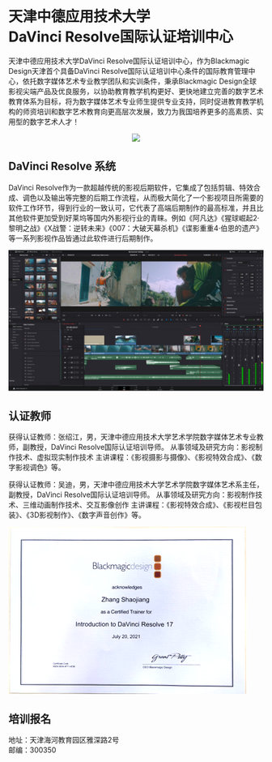 
# 天津中德应用技术大学 <br>DaVinci Resolve国际认证培训中心
天津中德应用技术大学DaVinci Resolve国际认证培训中心，作为Blackmagic Design天津首个具备DaVinci Resolve国际认证培训中心条件的国际教育管理中心，依托数字媒体艺术专业教学团队和实训条件，秉承Blackmagic Design全球影视尖端产品及优良服务，以协助教育教学机构更好、更快地建立完善的数字艺术教育体系为目标，将为数字媒体艺术专业师生提供专业支持，同时促进教育教学机构的师资培训和数字艺术教育向更高层次发展，致力为我国培养更多的高素质、实用型的数字艺术人才！

<p align="center">
 <img src="https://upload.wikimedia.org/wikipedia/en/d/dc/DaVinci_Resolve_Logo.png">
</p>

## DaVinci Resolve 系统
DaVinci Resolve作为一款超越传统的影视后期软件，它集成了包括剪辑、特效合成、调色以及输出等完整的后期工作流程，从而极大简化了一个影视项目所需要的软件工作环节，得到行业的一致认可，它代表了高端后期制作的最高标准，并且比其他软件更加受到好莱坞等国内外影视行业的青睐。例如《阿凡达》《猩球崛起2·黎明之战》《X战警：逆转未来》《007：大破天幕杀机》《谍影重重4·伯恩的遗产》等一系列影视作品皆通过此软件进行后期制作。

![DaVinci](/pic/hero-still.jpeg)

## 认证教师

获得认证教师：张绍江，男，天津中德应用技术大学艺术学院数字媒体艺术专业教师，副教授，DaVinci Resolve国际认证培训导师。
从事领域及研究方向：影视制作技术、虚拟现实制作技术
主讲课程：《影视摄影与摄像》、《影视特效合成》、《数字影视调色》等。

获得认证教师：吴迪，男，天津中德应用技术大学艺术学院数字媒体艺术系主任，副教授，DaVinci Resolve国际认证培训导师。
从事领域及研究方向：影视制作技术、三维动画制作技术、交互影像创作
主讲课程：《影视特效合成》、《影视栏目包装》、《3D影视制作》、《数字声音创作》等。

![DaVinci](/pic/zhengshu.png)

## 培训报名
地址：天津海河教育园区雅深路2号  
邮编：300350
